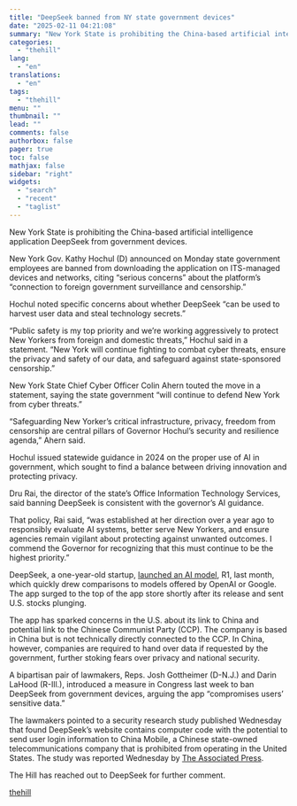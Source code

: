 ```yaml
---
title: "DeepSeek banned from NY state government devices"
date: "2025-02-11 04:21:08"
summary: "New York State is prohibiting the China-based artificial intelligence application DeepSeek from government devices. New York Gov. Kathy Hochul (D) announced on Monday state government employees are banned from downloading the application on ITS-managed devices and networks, citing “serious concerns” about the platform’s “connection to foreign government surveillance and censorship.”..."
categories:
  - "thehill"
lang:
  - "en"
translations:
  - "en"
tags:
  - "thehill"
menu: ""
thumbnail: ""
lead: ""
comments: false
authorbox: false
pager: true
toc: false
mathjax: false
sidebar: "right"
widgets:
  - "search"
  - "recent"
  - "taglist"
---
```


New York State is prohibiting the China-based artificial intelligence application DeepSeek from government devices.

New York Gov. Kathy Hochul (D) announced on Monday state government employees are banned from downloading the application on ITS-managed devices and networks, citing “serious concerns” about the platform’s “connection to foreign government surveillance and censorship.”

Hochul noted specific concerns about whether DeepSeek “can be used to harvest user data and steal technology secrets.”

“Public safety is my top priority and we’re working aggressively to protect New Yorkers from foreign and domestic threats,” Hochul said in a statement. “New York will continue fighting to combat cyber threats, ensure the privacy and safety of our data, and safeguard against state-sponsored censorship.”

New York State Chief Cyber Officer Colin Ahern touted the move in a statement, saying the state government “will continue to defend New York from cyber threats.”

“Safeguarding New Yorker’s critical infrastructure, privacy, freedom from censorship are central pillars of Governor Hochul’s security and resilience agenda,” Ahern said.

Hochul issued statewide guidance in 2024 on the proper use of AI in government, which sought to find a balance between driving innovation and protecting privacy.

Dru Rai, the director of the state’s Office Information Technology Services, said banning DeepSeek is consistent with the governor’s AI guidance.

That policy, Rai said, “was established at her direction over a year ago to responsibly evaluate AI systems, better serve New Yorkers, and ensure agencies remain vigilant about protecting against unwanted outcomes. I commend the Governor for recognizing that this must continue to be the highest priority.”

DeepSeek, a one-year-old startup, [launched an AI model](https://x.com/deepseek_ai/status/1881318130334814301), R1, last month, which quickly drew comparisons to models offered by OpenAI or Google. The app surged to the top of the app store shortly after its release and sent U.S. stocks plunging.

The app has sparked concerns in the U.S. about its link to China and potential link to the Chinese Communist Party (CCP). The company is based in China but is not technically directly connected to the CCP. In China, however, companies are required to hand over data if requested by the government, further stoking fears over privacy and national security.

A bipartisan pair of lawmakers, Reps. Josh Gottheimer (D-N.J.) and Darin LaHood (R-Ill.), introduced a measure in Congress last week to ban DeepSeek from government devices, arguing the app “compromises users’ sensitive data.”

The lawmakers pointed to a security research study published Wednesday that found DeepSeek’s website contains computer code with the potential to send user login information to China Mobile, a Chinese state-owned telecommunications company that is prohibited from operating in the United States. The study was reported Wednesday by [The Associated Press](https://apnews.com/article/deepseek-china-generative-ai-internet-security-concerns-c52562f8c4760a81c4f76bc5fbdebad0).

The Hill has reached out to DeepSeek for further comment.

[thehill](https://thehill.com/homenews/state-watch/5136612-deepseek-banned-from-ny-state-government-devices/)
